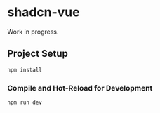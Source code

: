# shadcn-vue

Work in progress.

## Project Setup

```sh
npm install
```

### Compile and Hot-Reload for Development

```sh
npm run dev
```
